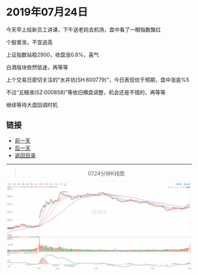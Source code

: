 # 2019年07月24日

今天早上给新员工讲课，下午送老妈去机场，盘中看了一眼指数飘红

个股普涨，不宜追高

上证指数站稳2900，收盘涨0.8%，喜气

白酒版块依然低迷，再等等

上个交易日密切关注的“水井坊(SH:600779)”，今日表现优于预期，盘中涨逾%5

不过“五粮液(SZ:000858)”等依旧横盘调整，机会还是不错的，再等等

继续等待大盘回调时机




## 链接

- [前一天](https://github.com/gdoggy/investment-diary/blob/master/2019/0723.md)
- [后一天](https://github.com/gdoggy/investment-diary/blob/master/2019/0725.md)
- [返回目录](https://github.com/gdoggy/investment-diary)

------

> <center>0724分钟K线图</center>

![K minute](https://github.com/gdoggy/investment-diary/blob/master/2019/RunChart/0724.png)